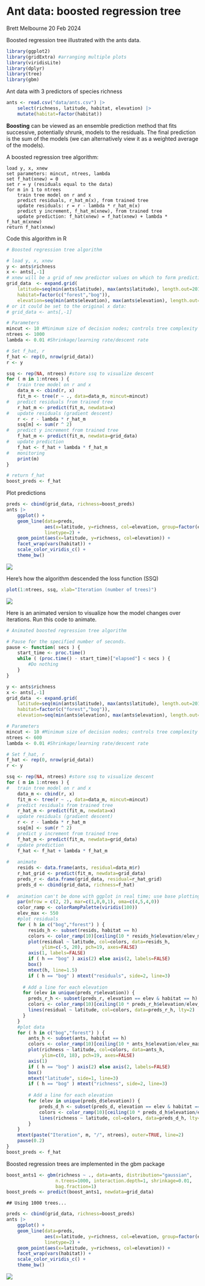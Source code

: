 Ant data: boosted regression tree
================
Brett Melbourne
20 Feb 2024

Boosted regression tree illustrated with the ants data.

``` r
library(ggplot2)
library(gridExtra) #arranging multiple plots
library(viridisLite)
library(dplyr)
library(tree)
library(gbm)
```

Ant data with 3 predictors of species richness

``` r
ants <- read.csv("data/ants.csv") |> 
    select(richness, latitude, habitat, elevation) |> 
    mutate(habitat=factor(habitat))
```

**Boosting** can be viewed as an ensemble prediction method that fits
successive, potentially shrunk, models to the residuals. The final
prediction is the sum of the models (we can alternatively view it as a
weighted average of the models).

A boosted regression tree algorithm:

    load y, x, xnew
    set parameters: mincut, ntrees, lambda
    set f_hat(xnew) = 0
    set r = y (residuals equal to the data)
    for m in 1 to ntrees
        train tree model on r and x
        predict residuals, r_hat_m(x), from trained tree  
        update residuals: r = r - lambda * r_hat_m(x)
        predict y increment, f_hat_m(xnew), from trained tree
        update prediction: f_hat(xnew) = f_hat(xnew) + lambda * f_hat_m(xnew)
    return f_hat(xnew)

Code this algorithm in R

``` r
# Boosted regression tree algorithm

# load y, x, xnew
y <- ants$richness
x <- ants[,-1]
# xnew will be a grid of new predictor values on which to form predictions:
grid_data  <- expand.grid(
    latitude=seq(min(ants$latitude), max(ants$latitude), length.out=201),
    habitat=factor(c("forest","bog")),
    elevation=seq(min(ants$elevation), max(ants$elevation), length.out=10))
# or it could be set to the original x data:
# grid_data <- ants[,-1]

# Parameters
mincut <- 10 #Minimum size of decision nodes; controls tree complexity
ntrees <- 1000
lambda <- 0.01 #Shrinkage/learning rate/descent rate

# Set f_hat, r
f_hat <- rep(0, nrow(grid_data))
r <- y

ssq <- rep(NA, ntrees) #store ssq to visualize descent
for ( m in 1:ntrees ) {
#   train tree model on r and x
    data_m <- cbind(r, x)
    fit_m <- tree(r ~ ., data=data_m, mincut=mincut)
#   predict residuals from trained tree
    r_hat_m <- predict(fit_m, newdata=x)
#   update residuals (gradient descent)
    r <- r - lambda * r_hat_m
    ssq[m] <- sum(r ^ 2)
#   predict y increment from trained tree
    f_hat_m <- predict(fit_m, newdata=grid_data)
#   update prediction
    f_hat <- f_hat + lambda * f_hat_m
#   monitoring
    print(m)
}

# return f_hat
boost_preds <- f_hat
```

Plot predictions

``` r
preds <- cbind(grid_data, richness=boost_preds)
ants |>
    ggplot() +
    geom_line(data=preds, 
              aes(x=latitude, y=richness, col=elevation, group=factor(elevation)),
              linetype=2) +
    geom_point(aes(x=latitude, y=richness, col=elevation)) +
    facet_wrap(vars(habitat)) +
    scale_color_viridis_c() +
    theme_bw()
```

![](06_4_ants_boosted_tree_files/figure-gfm/unnamed-chunk-4-1.png)<!-- -->

Here’s how the algorithm descended the loss function (SSQ)

``` r
plot(1:ntrees, ssq, xlab="Iteration (number of trees)")
```

![](06_4_ants_boosted_tree_files/figure-gfm/unnamed-chunk-5-1.png)<!-- -->

Here is an animated version to visualize how the model changes over
iterations. Run this code to animate.

``` r
# Animated boosted regression tree algorithm

# Pause for the specified number of seconds.
pause <- function( secs ) {
    start_time <- proc.time()
    while ( (proc.time() - start_time)["elapsed"] < secs ) {
        #Do nothing
    }
}

y <- ants$richness
x <- ants[,-1]
grid_data  <- expand.grid(
    latitude=seq(min(ants$latitude), max(ants$latitude), length.out=201),
    habitat=factor(c("forest","bog")),
    elevation=seq(min(ants$elevation), max(ants$elevation), length.out=10))

# Parameters
mincut <- 10 #Minimum size of decision nodes; controls tree complexity
ntrees <- 600
lambda <- 0.01 #Shrinkage/learning rate/descent rate

# Set f_hat, r
f_hat <- rep(0, nrow(grid_data))
r <- y

ssq <- rep(NA, ntrees) #store ssq to visualize descent
for ( m in 1:ntrees ) {
#   train tree model on r and x
    data_m <- cbind(r, x)
    fit_m <- tree(r ~ ., data=data_m, mincut=mincut)
#   predict residuals from trained tree
    r_hat_m <- predict(fit_m, newdata=x)
#   update residuals (gradient descent)
    r <- r - lambda * r_hat_m
    ssq[m] <- sum(r ^ 2)
#   predict y increment from trained tree
    f_hat_m <- predict(fit_m, newdata=grid_data)
#   update prediction
    f_hat <- f_hat + lambda * f_hat_m
    
#   animate
    resids <- data.frame(ants, residual=data_m$r)
    r_hat_grid <- predict(fit_m, newdata=grid_data)
    preds_r <- data.frame(grid_data, residual=r_hat_grid)
    preds_d <- cbind(grid_data, richness=f_hat)
    
#   animation can't be done with ggplot in real time; use base plotting.
    par(mfrow = c(2, 2), mar=c(1,0,0,1), oma=c(4,5,4,0))
    color_ramp <- colorRampPalette(viridis(100))
    elev_max <- 550
    #plot residuals
    for ( h in c("bog","forest") ) {
        resids_h <- subset(resids, habitat == h)
        colors <- color_ramp(10)[ceiling(10 * resids_h$elevation/elev_max)]
        plot(residual ~ latitude, col=colors, data=resids_h,
             ylim=c(-5, 20), pch=19, axes=FALSE)
        axis(1, labels=FALSE)
        if ( h == "bog" ) axis(2) else axis(2, labels=FALSE)
        box()
        mtext(h, line=1.5)
        if ( h == "bog" ) mtext("residuals", side=2, line=3)
        
      # Add a line for each elevation
      for (elev in unique(preds_r$elevation)) {
        preds_r_h <- subset(preds_r, elevation == elev & habitat == h)
        colors <- color_ramp(10)[ceiling(10 * preds_r_h$elevation/elev_max)]
        lines(residual ~ latitude, col=colors, data=preds_r_h, lty=2)
      }
    }
    #plot data
    for ( h in c("bog","forest") ) {
        ants_h <- subset(ants, habitat == h)
        colors <- color_ramp(10)[ceiling(10 * ants_h$elevation/elev_max)]
        plot(richness ~ latitude, col=colors, data=ants_h,
             ylim=c(0, 18), pch=19, axes=FALSE)
        axis(1)
        if ( h == "bog" ) axis(2) else axis(2, labels=FALSE)
        box()
        mtext("latitude", side=1, line=3)
        if ( h == "bog" ) mtext("richness", side=2, line=3)
        
        # Add a line for each elevation
        for (elev in unique(preds_d$elevation)) {
            preds_d_h <- subset(preds_d, elevation == elev & habitat == h)
            colors <- color_ramp(10)[ceiling(10 * preds_d_h$elevation/elev_max)]
            lines(richness ~ latitude, col=colors, data=preds_d_h, lty=2)
        }
    }
    mtext(paste("Iteration", m, "/", ntrees), outer=TRUE, line=2)
    pause(0.2)
}
boost_preds <- f_hat
```

Boosted regression trees are implemented in the gbm package

``` r
boost_ants1 <- gbm(richness ~ ., data=ants, distribution="gaussian", 
                  n.trees=1000, interaction.depth=1, shrinkage=0.01,
                  bag.fraction=1)
boost_preds <- predict(boost_ants1, newdata=grid_data)
```

    ## Using 1000 trees...

``` r
preds <- cbind(grid_data, richness=boost_preds)
ants |>
    ggplot() +
    geom_line(data=preds, 
              aes(x=latitude, y=richness, col=elevation, group=factor(elevation)),
              linetype=2) +
    geom_point(aes(x=latitude, y=richness, col=elevation)) +
    facet_wrap(vars(habitat)) +
    scale_color_viridis_c() +
    theme_bw()
```

![](06_4_ants_boosted_tree_files/figure-gfm/unnamed-chunk-7-1.png)<!-- -->
